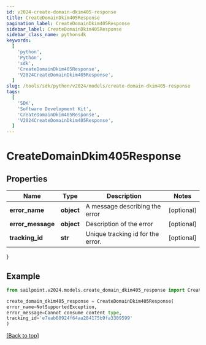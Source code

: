 ```yaml
---
id: v2024-create-domain-dkim405-response
title: CreateDomainDkim405Response
pagination_label: CreateDomainDkim405Response
sidebar_label: CreateDomainDkim405Response
sidebar_class_name: pythonsdk
keywords:
  [
    'python',
    'Python',
    'sdk',
    'CreateDomainDkim405Response',
    'V2024CreateDomainDkim405Response',
  ]
slug: /tools/sdk/python/v2024/models/create-domain-dkim405-response
tags:
  [
    'SDK',
    'Software Development Kit',
    'CreateDomainDkim405Response',
    'V2024CreateDomainDkim405Response',
  ]
---
```


# CreateDomainDkim405Response

## Properties

| Name | Type | Description | Notes |
| --- | --- | --- | --- |
| **error_name** | **object** | A message describing the error | [optional] |
| **error_message** | **object** | Description of the error | [optional] |
| **tracking_id** | **str** | Unique tracking id for the error. | [optional] |

}

## Example

```python
from sailpoint.v2024.models.create_domain_dkim405_response import CreateDomainDkim405Response

create_domain_dkim405_response = CreateDomainDkim405Response(
error_name=NotSupportedException,
error_message=Cannot consume content type,
tracking_id='e7eab60924f64aa284175b9fa3309599'
)

```

[[Back to top]](#)

